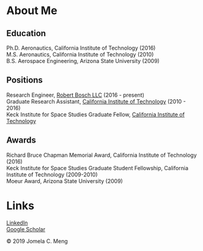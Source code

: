 # About Me
## Education
Ph.D. Aeronautics, California Institute of Technology (2016)  
M.S. Aeronautics, California Institute of Technology (2010)  
B.S. Aerospace Engineering, Arizona State University (2009)   

## Positions
Research Engineer, [Robert Bosch LLC](https://www.bosch.com/research/) (2016 - present)  
Graduate Research Assistant, [California Institute of Technology](https://www.caltech.edu) (2010 - 2016)  
Keck Institute for Space Studies Graduate Fellow, [California Institute of Technology](http://www.galcit.caltech.edu)  
 
## Awards
Richard Bruce Chapman Memorial Award, California Institute of Technology (2016)  
Keck Institute for Space Studies Graduate Student Fellowship, California Institute of Technology (2009-2010)  
Moeur Award, Arizona State University (2009)  

# Links
[LinkedIn](https://www.linkedin.com/in/jomelameng/)  
[Google Scholar](https://scholar.google.com/citations?user=TrfuqIgAAAAJ&hl=en&oi=ao)


© 2019 Jomela C. Meng

